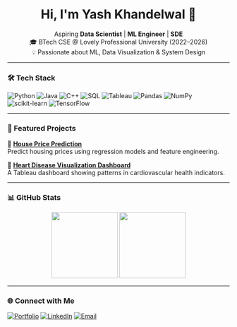 <!--
**YashKhandelwal0705/YashKhandelwal0705** is a ✨ _special_ ✨ repository because its `README.md` (this file) appears on your GitHub profile.

Here are some ideas to get you started:

- 🔭 I’m currently working on ...
- 🌱 I’m currently learning ...
- 👯 I’m looking to collaborate on ...
- 🤔 I’m looking for help with ...
- 💬 Ask me about ...
- 📫 How to reach me: ...
- 😄 Pronouns: ...
- ⚡ Fun fact: ...
-->

<h1 align="center">Hi, I'm Yash Khandelwal 👋</h1>
<p align="center">
  Aspiring <strong>Data Scientist</strong> | <strong>ML Engineer</strong> | <strong>SDE</strong><br>
  🎓 BTech CSE @ Lovely Professional University (2022–2026)<br>
  💡 Passionate about ML, Data Visualization & System Design
</p>

---

### 🛠️ Tech Stack

![Python](https://img.shields.io/badge/Python-3776AB?style=flat&logo=python&logoColor=white)
![Java](https://img.shields.io/badge/Java-007396?style=flat&logo=java&logoColor=white)
![C++](https://img.shields.io/badge/C++-00599C?style=flat&logo=c%2B%2B&logoColor=white)
![SQL](https://img.shields.io/badge/SQL-4479A1?style=flat&logo=mysql&logoColor=white)
![Tableau](https://img.shields.io/badge/Tableau-E97627?style=flat&logo=tableau&logoColor=white)
![Pandas](https://img.shields.io/badge/Pandas-150458?style=flat&logo=pandas&logoColor=white)
![NumPy](https://img.shields.io/badge/NumPy-013243?style=flat&logo=numpy&logoColor=white)
![scikit-learn](https://img.shields.io/badge/scikit--learn-F7931E?style=flat&logo=scikit-learn&logoColor=white)
![TensorFlow](https://img.shields.io/badge/TensorFlow-FF6F00?style=flat&logo=tensorflow&logoColor=white)

---

### 🚀 Featured Projects

🔹 [**House Price Prediction**](https://github.com/YashKhandelwal0705/House-price-prediction)  
Predict housing prices using regression models and feature engineering.

🔹 [**Heart Disease Visualization Dashboard**](https://github.com/YashKhandelwal0705/HeartDiseaseVisualization)  
A Tableau dashboard showing patterns in cardiovascular health indicators.

---

### 📊 GitHub Stats

<p align="center">
  <img src="https://github-readme-stats.vercel.app/api?username=YashKhandelwal0705&show_icons=true&theme=radical" height="150" />
  <img src="https://github-readme-stats.vercel.app/api/top-langs/?username=YashKhandelwal0705&layout=compact&theme=radical" height="150" />
</p>

---

### 🌐 Connect with Me

[![Portfolio](https://img.shields.io/badge/Portfolio-Website-0A66C2?style=for-the-badge&logo=google-chrome&logoColor=white)](https://yashkhandelwal07.netlify.app/)
[![LinkedIn](https://img.shields.io/badge/LinkedIn-Profile-blue?style=for-the-badge&logo=linkedin)](https://www.linkedin.com/in/yash-khandelwal-/)
[![Email](https://img.shields.io/badge/Email-Contact-red?style=for-the-badge&logo=gmail&logoColor=white)](mailto:yashkhandelwal0705@gmail.com)

